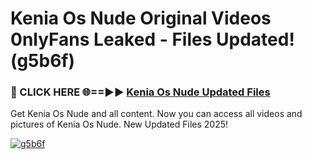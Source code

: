 # Kenia Os Nude Original Videos 0nlyFans Leaked - Files Updated! (g5b6f)

<h3>🔴 CLICK HERE 🌐==►► <a href="https://tinyurl.com/52m3yx9h" rel="nofollow">Kenia Os Nude Updated Files</a></h3>

Get Kenia Os Nude and all content. Now you can access all videos and pictures of Kenia Os Nude. New Updated Files 2025!

[![g5b6f](https://i.imgur.com/TnHtlc8.gif)](https://tinyurl.com/52m3yx9h)
